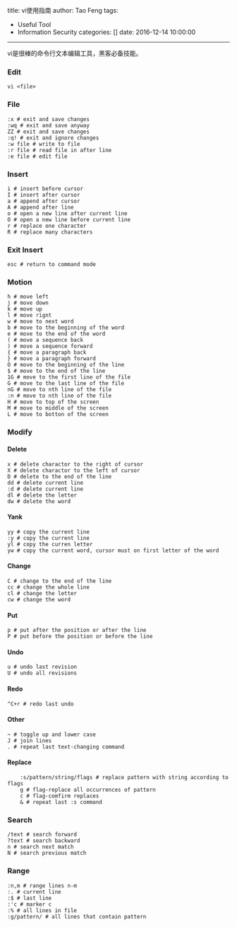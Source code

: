 title: vi使用指南
author: Tao Feng
tags:
  - Useful Tool
  - Information Security
categories: []
date: 2016-12-14 10:00:00
---
vi是很棒的命令行文本编辑工具，黑客必备技能。

### Edit

	vi <file>


### File
	
	:x # exit and save changes
	:wq # exit and save anyway
	ZZ # exit and save changes
	:q! # exit and ignore changes
	:w file # write to file
	:r file # read file in after line
	:e file # edit file


### Insert

	
	i # insert before cursor
	I # insert after cursor
	a # append after cursor
	A # append after line
	o # open a new line after current line
	O # open a new line before current line
	r # replace one character
	R # replace many characters

<!-- more -->

### Exit Insert

	esc # return to command mode


### Motion

	h # move left
	j # move down
	k # move up
	l # move rignt
	w # move to next word
	b # move to the beginning of the word
	e # move to the end of the word
	( # move a sequence back
	) # move a sequence forward
	{ # move a paragraph back
	} # move a paragraph forward
	O # move to the beginning of the line
	$ # move to the end of the line
	1G # move to the first line of the file
	G # move to the last line of the file
	nG # move to nth line of the file
	:n # move to nth line of the file
	H # move to top of the screen
	M # move to middle of the screen
	L # move to botton of the screen


### Modify

#### Delete

	x # delete charactor to the right of cursor
	X # delete charactor to the left of cursor
	D # delete to the end of the line
	dd # delete current line
	:d # delete current line
	dl # delete the letter
	dw # delete the word

	
#### Yank

	yy # copy the current line
	:y # copy the current line
	yl # copy the curren letter
	yw # copy the current word, cursor must on first letter of the word

	
#### Change

	C # change to the end of the line
	cc # change the whole line
	cl # change the letter
	cw # change the word


#### Put

	p # put after the position or after the line
	P # put before the position or before the line

 
#### Undo
	
	u # undo last revision
	U # undo all revisions


#### Redo
	
	^C+r # redo last undo


#### Other
	
	~ # toggle up and lower case
	J # join lines
	. # repeat last text-changing command


#### Replace

        :s/pattern/string/flags # replace pattern with string according to flags
        g # flag-replace all occurrences of pattern
        c # flag-comfirm replaces
        & # repeat last :s command


### Search

	/text # search forward
	?text # search backward
	n # search next match
	N # search previous match


### Range

	:n,m # range lines n-m
	:. # current line
	:$ # last line
	:'c # marker c
	:% # all lines in file
	:g/pattern/ # all lines that contain pattern